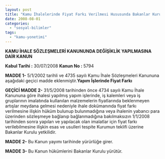 ```yaml
---
layout: post
title: "Kamu İhalelerinde Fiyat Farkı Verilmesi Hususunda Bakanlar Kurulunun Yetkileri Genişletildi"
date: 2008-08-01
categories: 
  - "sosyal-bilimler"
tags: 
  - "kamu-yonetimi"
---
```


**KAMU İHALE SÖZLEŞMELERİ KANUNUNDA DEĞİŞİKLİK YAPILMASINA DAİR KANUN**

**Kabul Tarihi :** 30/07/2008 **Kanun No :** 5794

**MADDE 1-** 5/1/2002 tarihli ve 4735 sayılı Kamu İhale Sözleşmeleri Kanununa aşağıdaki geçici madde eklenmiştir.**Yapım İşlerinde Fiyat Farkı**

**GEÇİCİ MADDE 2-** 31/5/2008 tarihinden önce 4734 sayılı Kamu İhale Kanununa göre ihalesi yapılmış yapım işlerinde, iş kalemleri veya iş gruplarının imalatında kullanılan malzemelerin fiyatlarında beklenmeyen artışlar meydana gelmesi nedeniyle ihale dokümanında fiyat farkı verilmesine ilişkin hüküm bulunup bulunmadığına veya ihalenin yabancı para üzerinden sözleşmeye bağlanıp bağlanmadığına bakılmaksızın 1/1/2008 tarihinden sonra yapılan ve yapılacak olan imalatlar için fiyat farkı verilebilmesine ilişkin esas ve usulleri tespite Kurumun teklifi üzerine Bakanlar Kurulu yetkilidir.

**MADDE 2-** Bu Kanun yayımı tarihinde yürürlüğe girer.

**MADDE 3-** Bu Kanun hükümlerini Bakanlar Kurulu yürütür.
